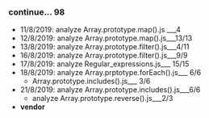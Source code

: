 ### continue... 98
* 11/8/2019: analyze Array.prototype.map().js ___4
* 12/8/2019: analyze Array.prototype.map().js___13/13
* 13/8/2019: analyze Array.prototype.filter().js___4/11
* 16/8/2019: analyze Array.prototype.filter().js___9/9
* 17/8/2019: analyze Regular_expressions.js___ 15/15
* 18/8/2019: analyze Array.prptotype.forEach().js___ 6/6
  * Array.prototype.includes().js___ 3/6
* 21/8/2019: analyze Array.prototype.includes().js___6/6
  * analyze Array.prototype.reverse().js___2/3
* **vendor**